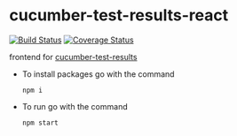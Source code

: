 # cucumber-test-results-react

[![Build Status](https://travis-ci.org/ArtemAlagizov/cucumber-test-results-react.svg?branch=master)](https://travis-ci.org/ArtemAlagizov/cucumber-test-results-react)
[![Coverage Status](https://img.shields.io/coveralls/github/ArtemAlagizov/cucumber-test-results-react.svg)](https://coveralls.io/github/ArtemAlagizov/cucumber-test-results-react?branch=master)

frontend for [cucumber-test-results](https://github.com/ArtemAlagizov/cucumber-test-results)

* To install packages go with the command
  ```
  npm i
  ```
* To run go with the command
  ```
  npm start
  ```
